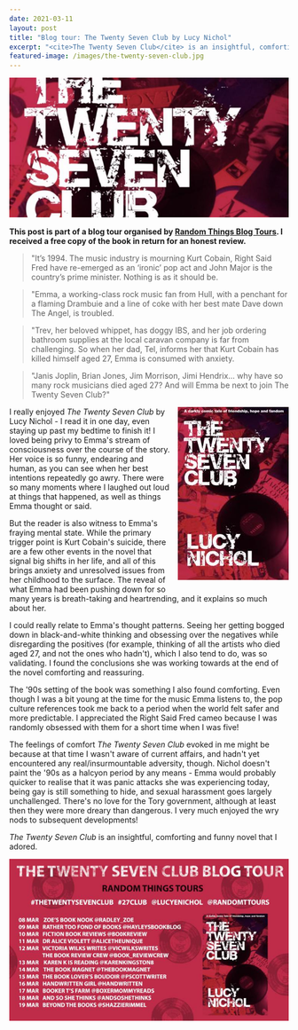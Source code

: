 ```yaml
---
date: 2021-03-11
layout: post
title: "Blog tour: The Twenty Seven Club by Lucy Nichol"
excerpt: "<cite>The Twenty Seven Club</cite> is an insightful, comforting and funny novel that I adored."
featured-image: /images/the-twenty-seven-club.jpg
---
```


![The Twenty Seven Club](/images/the-twenty-seven-club.jpg)

**This post is part of a blog tour organised by [Random Things Blog Tours](http://randomthingsthroughmyletterbox.blogspot.com/p/services-to-publishers-authors-blog.html). I received a free copy of the book in return for an honest review.**

> "It’s 1994. The music industry is mourning Kurt Cobain, Right Said Fred have re-emerged as an ‘ironic’ pop act and John Major is the country’s prime minister. Nothing is as it should be.  

> "Emma, a working-class rock music fan from Hull, with a penchant for a flaming Drambuie and a line of coke with her best mate Dave down The Angel, is troubled.

> "Trev, her beloved whippet, has doggy IBS, and her job ordering bathroom supplies at the local caravan company is far from challenging. So when her dad, Tel, informs her that Kurt Cobain has killed himself aged 27, Emma is consumed with anxiety.

> "Janis Joplin, Brian Jones, Jim Morrison, Jimi Hendrix... why have so many rock musicians died aged 27? And will Emma be next to join The Twenty Seven Club?"

<img src="/images/the-twenty-seven-club-200.jpg" alt="The 27 Club" style="float: right; margin-bottom: 10px; margin-left: 10px;">

I really enjoyed <cite>The Twenty Seven Club</cite> by Lucy Nichol - I read it in one day, even staying up past my bedtime to finish it! I loved being privy to Emma's stream of consciousness over the course of the story. Her voice is so funny, endearing and human, as you can see when her best intentions repeatedly go awry. There were so many moments where I laughed out loud at things that happened, as well as things Emma thought or said.

But the reader is also witness to Emma's fraying mental state. While the primary trigger point is Kurt Cobain's suicide, there are a few other events in the novel that signal big shifts in her life, and all of this brings anxiety and unresolved issues from her childhood to the surface. The reveal of what Emma had been pushing down for so many years is breath-taking and heartrending, and it explains so much about her.

I could really relate to Emma's thought patterns. Seeing her getting bogged down in black-and-white thinking and obsessing over the negatives while disregarding the positives (for example, thinking of all the artists who died aged 27, and not the ones who hadn't), which I also tend to do, was so validating. I found the conclusions she was working towards at the end of the novel comforting and reassuring.

The '90s setting of the book was something I also found comforting. Even though I was a bit young at the time for the music Emma listens to, the pop culture references took me back to a period when the world felt safer and more predictable. I appreciated the Right Said Fred cameo because I was randomly obsessed with them for a short time when I was five!

The feelings of comfort <cite>The Twenty Seven Club</cite> evoked in me might be because at that time I wasn't aware of current affairs, and hadn't yet encountered any real/insurmountable adversity, though. Nichol doesn't paint the '90s as a halcyon period by any means - Emma would probably quicker to realise that it was panic attacks she was experiencing today, being gay is still something to hide, and sexual harassment goes largely unchallenged. There's no love for the Tory government, although at least then they were more dreary than dangerous. I very much enjoyed the wry nods to subsequent developments!

<cite>The Twenty Seven Club</cite> is an insightful, comforting and funny novel that I adored.

![The Twenty Seven Club blog tour banner](/images/the-twenty-seven-club-banner.jpg)
